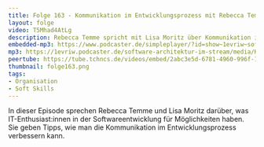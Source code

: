 ```yaml
---
title: Folge 163 - Kommunikation im Entwicklungsprozess mit Rebecca Temme
layout: folge
video: T5Mhad4AtLg
description: Rebecca Temme spricht mit Lisa Moritz über Kommunikation im Entwicklungsprozesse
embedded-mp3: https://www.podcaster.de/simpleplayer/?id=show~1evriw~software-architektur-im-stream~pod-aa46a2e88505726a82d894e7ea&v=1682757441
mp3: https://1evriw.podcaster.de/software-architektur-im-stream/media/Kommunikation_im_Entwicklungsprozess_mit_Rebecca_Temme.mp3
peertube: https://tube.tchncs.de/videos/embed/2abc3e5d-6781-4960-996f-1661ef6dfc4a
thumbnail: folge163.png
tags:
- Organisation
- Soft Skills
---
```


In dieser Episode sprechen Rebecca Temme und Lisa Moritz darüber, was
IT-Enthusiast:innen in der Softwareentwicklung für Möglichkeiten
haben. Sie geben Tipps, wie man die Kommunikation im
Entwicklungsprozess verbessern kann.
